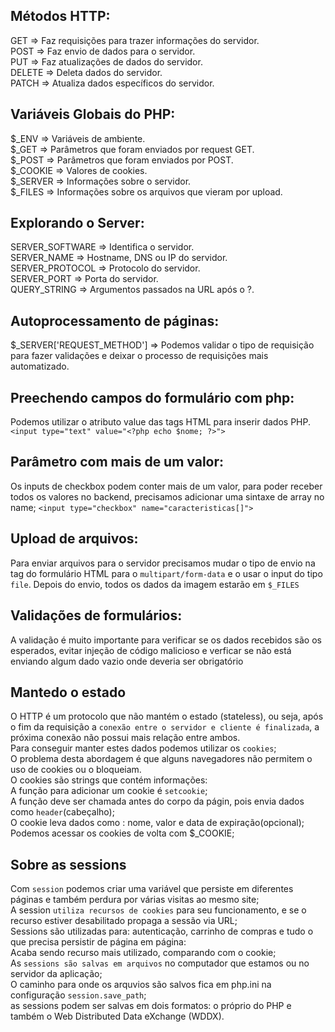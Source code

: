 ## Métodos HTTP:

GET => Faz requisições para trazer informações do servidor.<br>
POST => Faz envio de dados para o servidor.<br>
PUT => Faz atualizações de dados do servidor.<br>
DELETE => Deleta dados do servidor.<br>
PATCH => Atualiza dados específicos do servidor.<br>

## Variáveis Globais do PHP:

$_ENV => Variáveis de ambiente.<br>
$_GET => Parâmetros que foram enviados por request GET.<br>
$_POST => Parâmetros que foram enviados por POST.<br>
$_COOKIE => Valores de cookies.<br>
$_SERVER => Informações sobre o servidor.<br>
$_FILES => Informações sobre os arquivos que vieram por upload.<br>

## Explorando o Server:
SERVER_SOFTWARE => Identifica o servidor.<br>
SERVER_NAME => Hostname, DNS ou IP do servidor.<br>
SERVER_PROTOCOL => Protocolo do servidor.<br>
SERVER_PORT => Porta do servidor.<br>
QUERY_STRING => Argumentos passados na URL após o ?.<br>

## Autoprocessamento de páginas:
$_SERVER['REQUEST_METHOD'] => Podemos validar o tipo de requisição para fazer validações e deixar o processo de requisições mais automatizado.

## Preechendo campos do formulário com php:
Podemos utilizar o atributo value das tags HTML para inserir dados PHP.
``` <input type="text" value="<?php echo $nome; ?>"> ```

## Parâmetro com mais de um valor:
Os inputs de checkbox podem conter mais de um valor, para poder receber todos os valores no backend, precisamos adicionar uma sintaxe de array no name;
``` <input type="checkbox" name="caracteristicas[]"> ```

## Upload de arquivos:
Para enviar arquivos para o servidor precisamos mudar o tipo de envio na tag do formulário HTML para o ``` multipart/form-data ``` e o usar o input do tipo ``` file ```. Depois do envio, todos os dados da imagem estarão em ``` $_FILES ```

## Validações de formulários:
A validação é muito importante para verificar se os dados recebidos são os esperados, evitar injeção de código malicioso e verficar se não está enviando algum dado vazio onde deveria ser obrigatório

## Mantedo o estado
O HTTP é um protocolo que não mantém o estado (stateless), ou seja, após o fim da requisição a ``` conexão entre o servidor e cliente é finalizada ```, a próxima conexão não possui mais relação entre ambos. <br>
Para conseguir manter estes dados podemos utilizar os ``` cookies ```; <br>
O problema desta abordagem é que alguns navegadores não permitem o uso de cookies ou o bloqueiam. <br>
O cookies são strings que contém informações: <br>
A função para adicionar um cookie é ``` setcookie ```; <br>
A função deve ser chamada antes do corpo da págin, pois envia dados como ``` header ```(cabeçalho); <br>
O cookie leva dados como : nome, valor e data de expiração(opcional); <br>
Podemos acessar os cookies de volta com $_COOKIE;

## Sobre as sessions
Com ``` session ``` podemos criar uma variável que persiste em diferentes páginas e também perdura por várias visitas ao mesmo site; <br>
A session ``` utiliza recursos de cookies ``` para  seu funcionamento, e se o recurso estiver desabilitado propaga a sessão via URL; <br>
Sessions são utilizadas para: autenticação, carrinho de compras e tudo o que precisa persistir de página em página: <br>
Acaba sendo recurso mais utilizado, comparando com o cookie; <br>
As ``` sessions são salvas em arquivos ``` no computador que estamos ou no servidor da aplicação; <br>
O caminho para onde os arquvios são salvos fica em php.ini na configuração ``` session.save_path ```; <br>
as sessions podem ser salvas em dois formatos: o próprio do PHP e também o Web Distributed Data eXchange (WDDX).